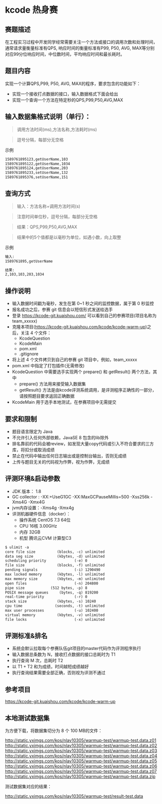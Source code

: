 # kcode 热身赛

## 赛题描述

在工程实习过程中开发同学经常需要关注一个方法或接口的调用次数和处理时间，通常请求量衡量标准有QPS, 响应时间的衡量标准有P99, P50, AVG, MAX等分别对应99分位响应时间，中位数时间，平均响应时间和最长耗时。

## 题目内容

实现一个计算QPS,P99, P50, AVG, MAX的程序，要求包含的功能如下：        
- 实现一个接收打点数据的接口，输入数据格式下面会给出
- 实现一个查询一个方法在特定秒的QPS,P99,P50,AVG,MAX

## 输入数据集格式说明（单行）：

>调用方法时间(ms),方法名称,方法耗时(ms)

>逗号分隔，每部分无空格

示例
```html
1589761895123,getUserName,103
1589761895122,getUserName,1034
1589761895124,getUserName,203
1589761895233,setUserName,132
1589761895376,setUserName,151
```

## 查询方式
>输入：方法名称+调用方法时间(s)

>注意时间单位秒，逗号分隔，每部分无空格

>结果：QPS,P99,P50,AVG,MAX

>结果中的5个值都是以毫秒为单位，如遇小数，向上取整
  

示例
```html
输入:
1589761895,getUserName 

结果:
2,103,103,203,1034
```

## 操作说明

- 输入数据时间戳为毫秒，发生在第 0~1 秒之间的监控数据，属于第 0 秒监控
- 报名成功之后，参赛 git 信息会以短信形式发送给选手
- 登录 https://kcode-git.kuaishou.com/ 可以看到自己的参赛项目(项目名称为 team_xxxxx)
- 克隆本项目(https://kcode-git.kuaishou.com/kcode/kcode-warm-up)之后，关注 4 个文件：
    - KcodeQuestion
    - KcodeMain
    - pom.xml
    - .gitignore
- 将上述 4 个文件拷贝到自己的参赛 git 项目中，例如，team_xxxxx
- pom.xml 中指定了打包插件(无需修改)
- KcodeQuestion 中需要选手实现两个 prepare() 和 getResult() 两个方法，其中
    - prepare() 方法用来接受输入数据集
    - getResult() 方法是由kcode评测系统调用，是评测程序正确性的一部分，请按照题目要求返回正确数据
- KcodeMain 用于选手本地测试，在参赛项目中无需提交

## 要求和限制
- 题目语言限定为 Java 
- 不允许引入任何外部依赖，JavaSE 8 包含的lib除外
- 排名靠前的代码会被review，如发现大量copy代码或引入不符合要求的三方库，将扣分或取消成绩
- 禁止在代码中输出任何日志输出或是控制台输出，否则无成绩
- 上传与题目无关的代码视为作弊，视为作弊，无成绩

## 评测环境&启动参数
- JDK 版本： 1.8
- GC collector : -XX:+UseG1GC -XX:MaxGCPauseMillis=500 -Xss256k -Xms4G -Xmx4G
- jvm内存设置：-Xms4g -Xmx4g
- 评测机器硬件信息（docker）：
    - 操作系统 CentOS 7.3 64位
    - CPU  16核 3.00GHz
    - 内存  32GB
    - 机型  腾讯云CVM 计算型C3
```html
$ ulimit -a
core file size          (blocks, -c) unlimited
data seg size           (kbytes, -d) unlimited
scheduling priority             (-e) 0
file size               (blocks, -f) unlimited
pending signals                 (-i) 1290490
max locked memory       (kbytes, -l) unlimited
max memory size         (kbytes, -m) unlimited
open files                      (-n) 204800
pipe size            (512 bytes, -p) 8
POSIX message queues     (bytes, -q) 819200
real-time priority              (-r) 0
stack size              (kbytes, -s) 10240
cpu time               (seconds, -t) unlimited
max user processes              (-u) 102400
virtual memory          (kbytes, -v) unlimited
file locks                      (-x) unlimited
```
 
   
## 评测标准&排名
- 系统会默认拉取每个参赛队伍git项目的master代码作为评测程序执行
- 输入数据总条数为 N，接收打点数据的接口总耗时为 T1
- 执行查询 M 次，总耗时 T2
- 以 T1 + T2 和为成绩，时间越短成绩越好
- 执行查询结果需要全部正确，否则视为评测不通过

## 参考项目
https://kcode-git.kuaishou.com/kcode/kcode-warm-up

## 本地测试数据集

为方便下载，将数据集切分为 8 个 100 MB的文件：

http://static.yximgs.com/kos/nlav10305/warmup-test/warmup-test.data.z01
http://static.yximgs.com/kos/nlav10305/warmup-test/warmup-test.data.z02
http://static.yximgs.com/kos/nlav10305/warmup-test/warmup-test.data.z03
http://static.yximgs.com/kos/nlav10305/warmup-test/warmup-test.data.z04
http://static.yximgs.com/kos/nlav10305/warmup-test/warmup-test.data.z05
http://static.yximgs.com/kos/nlav10305/warmup-test/warmup-test.data.z06
http://static.yximgs.com/kos/nlav10305/warmup-test/warmup-test.data.z07
http://static.yximgs.com/kos/nlav10305/warmup-test/warmup-test.data.zip

测试数据集对应的结果：

http://static.yximgs.com/kos/nlav10305/warmup-test/result-test.data